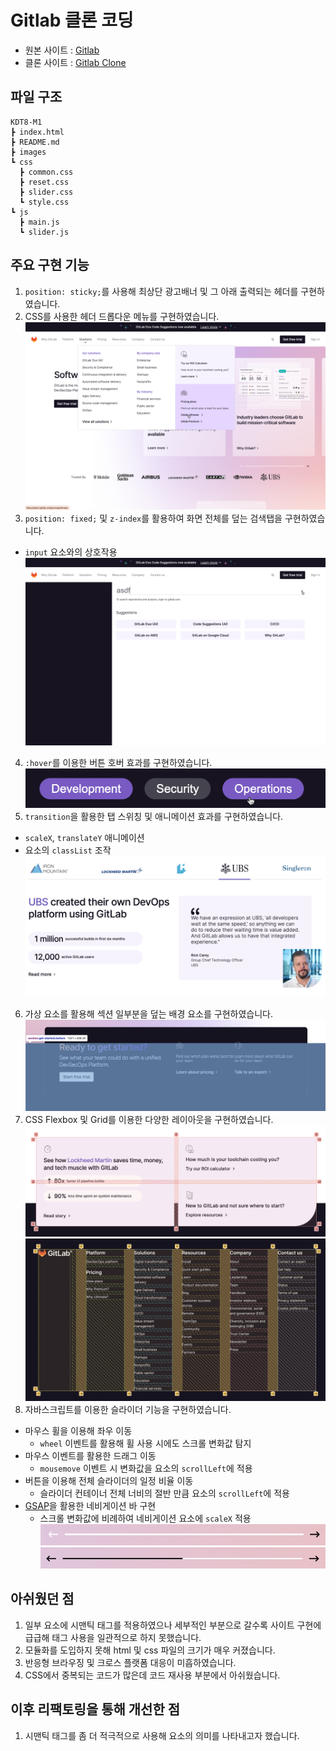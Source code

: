 # Gitlab 클론 코딩
- 원본 사이트 : <a href="https://about.gitlab.com/" target="_blank">Gitlab</a>
- 클론 사이트 : <a href="https://gitlab-clone.pages.dev/" target="_blank">Gitlab Clone</a>

## 파일 구조
```
KDT8-M1
┣ index.html
┣ README.md
┣ images
┗ css
  ┣ common.css
  ┣ reset.css
  ┣ slider.css
  ┗ style.css
┗ js
  ┣ main.js
  ┗ slider.js
```

## 주요 구현 기능
1. ```position: sticky;```를 사용해 최상단 광고배너 및 그 아래 출력되는 헤더를 구현하였습니다.
2. CSS를 사용한 헤더 드롭다운 메뉴를 구현하였습니다.
![Header](./images/markdown/header.png)
3. ```position: fixed;``` 및 ```z-index```를 활용하여 화면 전체를 덮는 검색탭을 구현하였습니다.
  - ```input``` 요소와의 상호작용
![Search](./images/markdown/search.png)
4. ```:hover```를 이용한 버튼 호버 효과를 구현하였습니다.
![Hover](./images/markdown/hover.png)
5. ```transition```을 활용한 탭 스위칭 및 애니메이션 효과를 구현하였습니다.
  - ```scaleX```, ```translateY``` 애니메이션
  - 요소의 ```classList``` 조작 
![Tabs](./images/markdown/tabs.png)
6. 가상 요소를 활용해 섹션 일부분을 덮는 배경 요소를 구현하였습니다.
![PseudoElement](./images/markdown/pseudo-element.png)
7. CSS Flexbox 및 Grid를 이용한 다양한 레이아웃을 구현하였습니다.
![Grid1](./images/markdown/grid1.png)
![Grid2](./images/markdown/grid2.png)
8. 자바스크립트를 이용한 슬라이더 기능을 구현하였습니다.
  - 마우스 휠을 이용해 좌우 이동
    - ```wheel``` 이벤트를 활용해 휠 사용 시에도 스크롤 변화값 탐지
  - 마우스 이벤트를 활용한 드래그 이동
    - ```mousemove``` 이벤트 시 변화값을 요소의 ```scrollLeft```에 적용
  - 버튼을 이용해 전체 슬라이더의 일정 비율 이동
    - 슬라이더 컨테이너 전체 너비의 절반 만큼 요소의 ```scrollLeft```에 적용
  - <a href="https://gsap.com/" target="_blank">GSAP</a>을 활용한 네비게이션 바 구현
    - 스크롤 변화값에 비례하여 네비게이션 요소에 ```scaleX``` 적용
  ![Navigation1](./images/markdown/navigation1.png)
  ![Navigation2](./images/markdown/navigation2.png)

## 아쉬웠던 점
1. 일부 요소에 시맨틱 태그를 적용하였으나 세부적인 부분으로 갈수록 사이트 구현에 급급해 태그 사용을 일관적으로 하지 못했습니다.
2. 모듈화를 도입하지 못해 html 및 css 파일의 크기가 매우 커졌습니다.
3. 반응형 브라우징 및 크로스 플랫폼 대응이 미흡하였습니다.
4. CSS에서 중복되는 코드가 많은데 코드 재사용 부분에서 아쉬웠습니다.

## 이후 리팩토링을 통해 개선한 점
1. 시맨틱 태그를 좀 더 적극적으로 사용해 요소의 의미를 나타내고자 했습니다.